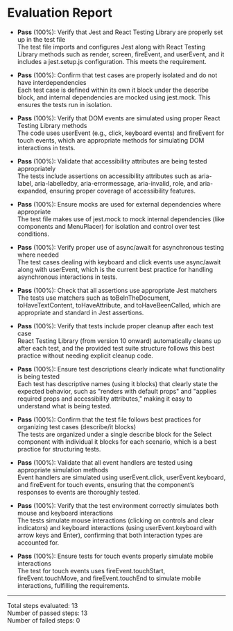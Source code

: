 # Evaluation Report

- **Pass** (100%): Verify that Jest and React Testing Library are properly set up in the test file  
  The test file imports and configures Jest along with React Testing Library methods such as render, screen, fireEvent, and userEvent, and it includes a jest.setup.js configuration. This meets the requirement.

- **Pass** (100%): Confirm that test cases are properly isolated and do not have interdependencies  
  Each test case is defined within its own it block under the describe block, and internal dependencies are mocked using jest.mock. This ensures the tests run in isolation.

- **Pass** (100%): Verify that DOM events are simulated using proper React Testing Library methods  
  The code uses userEvent (e.g., click, keyboard events) and fireEvent for touch events, which are appropriate methods for simulating DOM interactions in tests.

- **Pass** (100%): Validate that accessibility attributes are being tested appropriately  
  The tests include assertions on accessibility attributes such as aria-label, aria-labelledby, aria-errormessage, aria-invalid, role, and aria-expanded, ensuring proper coverage of accessibility features.

- **Pass** (100%): Ensure mocks are used for external dependencies where appropriate  
  The test file makes use of jest.mock to mock internal dependencies (like components and MenuPlacer) for isolation and control over test conditions.

- **Pass** (100%): Verify proper use of async/await for asynchronous testing where needed  
  The test cases dealing with keyboard and click events use async/await along with userEvent, which is the current best practice for handling asynchronous interactions in tests.

- **Pass** (100%): Check that all assertions use appropriate Jest matchers  
  The tests use matchers such as toBeInTheDocument, toHaveTextContent, toHaveAttribute, and toHaveBeenCalled, which are appropriate and standard in Jest assertions.

- **Pass** (100%): Verify that tests include proper cleanup after each test case  
  React Testing Library (from version 10 onward) automatically cleans up after each test, and the provided test suite structure follows this best practice without needing explicit cleanup code.

- **Pass** (100%): Ensure test descriptions clearly indicate what functionality is being tested  
  Each test has descriptive names (using it blocks) that clearly state the expected behavior, such as "renders with default props" and "applies required props and accessibility attributes," making it easy to understand what is being tested.

- **Pass** (100%): Confirm that the test file follows best practices for organizing test cases (describe/it blocks)  
  The tests are organized under a single describe block for the Select component with individual it blocks for each scenario, which is a best practice for structuring tests.

- **Pass** (100%): Validate that all event handlers are tested using appropriate simulation methods  
  Event handlers are simulated using userEvent.click, userEvent.keyboard, and fireEvent for touch events, ensuring that the component’s responses to events are thoroughly tested.

- **Pass** (100%): Verify that the test environment correctly simulates both mouse and keyboard interactions  
  The tests simulate mouse interactions (clicking on controls and clear indicators) and keyboard interactions (using userEvent.keyboard with arrow keys and Enter), confirming that both interaction types are accounted for.

- **Pass** (100%): Ensure tests for touch events properly simulate mobile interactions  
  The test for touch events uses fireEvent.touchStart, fireEvent.touchMove, and fireEvent.touchEnd to simulate mobile interactions, fulfilling the requirements.

---

Total steps evaluated: 13  
Number of passed steps: 13  
Number of failed steps: 0